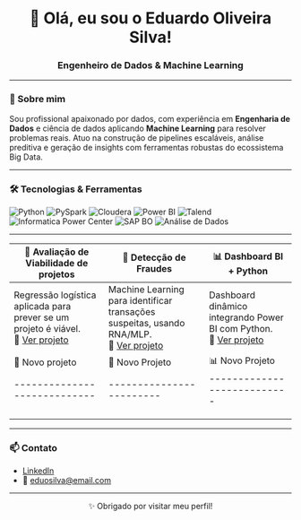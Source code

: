 <h1 align="center">👋 Olá, eu sou o Eduardo Oliveira Silva!</h1>
<h3 align="center">Engenheiro de Dados & Machine Learning</h3>

---

### 🚀 Sobre mim

Sou profissional apaixonado por dados, com experiência em **Engenharia de Dados** e ciência de dados aplicando **Machine Learning** para resolver problemas reais. Atuo na construção de pipelines escaláveis, análise preditiva e geração de insights com ferramentas robustas do ecossistema Big Data.

---

### 🛠️ Tecnologias & Ferramentas

![Python](https://img.shields.io/badge/Python-3776AB?style=flat&logo=python&logoColor=white)
![PySpark](https://img.shields.io/badge/PySpark-E25A1C?style=flat&logo=apachespark&logoColor=white)
![Cloudera](https://img.shields.io/badge/Cloudera-285ECE?style=flat&logo=cloudera&logoColor=white)
![Power BI](https://img.shields.io/badge/PowerBI-F2C811?style=flat&logo=powerbi&logoColor=black)
![Talend](https://img.shields.io/badge/Talend-0064A5?style=flat&logo=talend&logoColor=white)
![Informatica Power Center](https://img.shields.io/badge/Informatica-DD0031?style=flat&logo=data&logoColor=white)
![SAP BO](https://img.shields.io/badge/SAP%20BO-0FAAFF?style=flat&logo=sap&logoColor=white)
![Análise de Dados](https://img.shields.io/badge/An%C3%A1lise%20de%20Dados-000000?style=flat&logo=chartdotjs&logoColor=white)

---

| 🤖 Avaliação de Viabilidade de projetos | 🧠 Detecção de Fraudes | 📊 Dashboard BI + Python |
|----------------------------|------------------------|---------------------------|
| Regressão logística aplicada para prever se um projeto é viável. <br> 🔗 [Ver projeto](https://github.com/Eduosilva/IA_ML_VIABILIDADE_DE_PROJETOS) | Machine Learning para identificar transações suspeitas, usando RNA/MLP. <br> 🔗 [Ver projeto](https://github.com/eduosilva/fraude-transacional-ml) | Dashboard dinâmico integrando Power BI com Python. <br> 🔗 [Ver projeto](https://github.com/eduosilva/dashboard-bi-python) |
| 🤖 Novo projeto | 🧠 Novo Projeto | 📊 Novo Projeto |
|----------------------------|------------------------|---------------------------|
|                            |                        |                           |
|                            |                        |                           |
|                            |                        |                           |


---

### 📫 Contato

- [LinkedIn](https://www.linkedin.com/in/eduosilva)
- 📧 eduosilva@email.com

---

<p align="center">✨ Obrigado por visitar meu perfil!</p>
